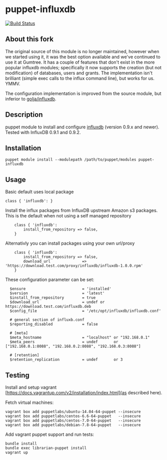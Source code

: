 # puppet-influxdb

[![Build Status](https://travis-ci.org/rplessl/puppet-influxdb.png)](https://travis-ci.org/rplessl/puppet-influxdb)

## About this fork

The original source of this module is no longer maintained, however when we started using it, it was the best option available and we've continued to use it at Gumtree. It has a couple of features that don't exist in the more popular influxdb modules; specifically it now supports the creation (but not modification) of databases, users and grants. The implementation isn't brilliant (simple exec calls to the influx command line), but works for us. YMMV.

The configuration implementation is improved from the source module, but inferior to [golja/influxdb](https://forge.puppet.com/golja/influxdb).


## Description

puppet module to install and configure [influxdb](https://influxdb.org) (version 0.9.x and newer). Tested with InfluxDB 0.9.1 and 0.9.2.

## Installation

`puppet module install --modulepath /path/to/puppet/modules puppet-influxdb`

## Usage

Basic default uses local package

`class { 'influxdb': }`

Install the influx packages from InfluxDB upstream Amazon s3 packages. This is the default when not using a self managed repository
```
    class { 'influxdb':
        install_from_repository => false,
    }
```
Alternativly you can install packages using your own url/proxy
```
    class { 'influxdb':
        install_from_repository => false,
        download_url              => 'https://download.test.com/proxy/influxdb/influxdb-1.0.0.rpm'
    }
```


These configuration parameter can be set:
```
  $ensure                         = 'installed'
  $version                        = 'latest'
  $install_from_repository        = true
  $download_url                   = undef or https://download.test.com/influxdb.deb
  $config_file                    = '/etc/opt/influxdb/influxdb.conf'

  # general section of influxb.conf
  $reporting_disabled             = false

  # [meta]
  $meta_hostname                  = "localhost" or "192.168.0.1"
  $meta_peers                     = undef       or ["192.168.0.1:8088", "192.168.0.2:8088", "192.168.0.3:8088"]

  # [retention]
  $retention_replication          = undef       or 3
```

## Testing

Install and setup vagrant [https://docs.vagrantup.com/v2/installation/index.html](as described here).

Fetch virtual machines:
```ShellSession
vagrant box add puppetlabs/ubuntu-14.04-64-puppet --insecure
vagrant box add puppetlabs/centos-6.6-64-puppet   --insecure
vagrant box add puppetlabs/centos-7.0-64-puppet   --insecure
vagrant box add puppetlabs/debian-7.8-64-puppet   --insecure
```

Add vagrant puppet support and run tests:
```ShellSession
bundle install
bundle exec librarian-puppet install
vagrant up
```
